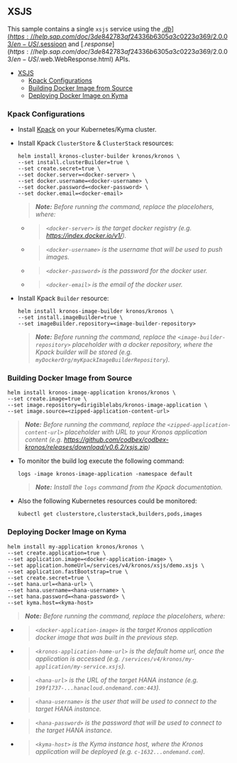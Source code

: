 ## XSJS

This sample contains a single `xsjs` service using the [$.db](https://help.sap.com/doc/3de842783af24336b6305a3c0223a369/2.0.03/en-US/%24.db.html), [$.sessioon](https://help.sap.com/doc/3de842783af24336b6305a3c0223a369/2.0.03/en-US/%24.session.html) and [$.response](https://help.sap.com/doc/3de842783af24336b6305a3c0223a369/2.0.03/en-US/$.web.WebResponse.html) APIs.

- [XSJS](#xsjs)
  - [Kpack Configurations](#kpack-configurations)
  - [Building Docker Image from Source](#building-docker-image-from-source)
  - [Deploying Docker Image on Kyma](#deploying-docker-image-on-kyma)

### Kpack Configurations

- Install [Kpack](https://github.com/pivotal/kpack) on your Kubernetes/Kyma cluster.
- Install Kpack `ClusterStore` & `ClusterStack` resources:
    ```
    helm install kronos-cluster-builder kronos/kronos \
    --set install.clusterBuilder=true \
    --set create.secret=true \
    --set docker.server=<docker-server> \
    --set docker.username=<docker-username> \
    --set docker.password=<docker-password> \
    --set docker.email=<docker-email>
    ```

    > _**Note:** Before running the command, replace the placelohers, where:_

    - > _`<docker-server>` is the target docker registry (e.g. https://index.docker.io/v1/)._
    
    - > _`<docker-username>` is the username that will be used to push images._
    
    - > _`<docker-password>` is the password for the docker user._
    
    - > _`<docker-email>` is the email of the docker user._

- Install Kpack `Builder` resource:
    ```
    helm install kronos-image-builder kronos/kronos \
    --set install.imageBuilder=true \
    --set imageBuilder.repository=<image-builder-repository>
    ```

    > _**Note:** Before running the command, replace the `<image-builder-repository>` placeholder with a docker repository, where the Kpack builder will be stored (e.g. `myDockerOrg/myKpackImageBuilderRepository`)._

### Building Docker Image from Source

```
helm install kronos-image-application kronos/kronos \
--set create.image=true \
--set image.repository=dirigiblelabs/kronos-image-application \
--set image.source=<zipped-application-content-url>
```

> _**Note:** Before running the command, replace the `<zipped-application-content-url>` placeholder with URL to your Kronos application content (e.g. https://github.com/codbex/codbex-kronos/releases/download/v0.6.2/xsjs.zip)_

- To monitor the build log execute the following command:

    ```
    logs -image kronos-image-application -namespace default
    ```

    > _**Note:** Install the `logs` command from the Kpack documentation._

- Also the following Kubernetes resources could be monitored:

    ```
    kubectl get clusterstore,clusterstack,builders,pods,images
    ```

### Deploying Docker Image on Kyma

```
helm install my-application kronos/kronos \
--set create.application=true \
--set application.image=<docker-application-image> \
--set application.homeUrl=/services/v4/kronos/xsjs/demo.xsjs \
--set application.fastBootstrap=true \
--set create.secret=true \
--set hana.url=<hana-url> \
--set hana.username=<hana-username> \
--set hana.password=<hana-password> \
--set kyma.host=<kyma-host>
```

> _**Note:** Before running the command, replace the placelohers, where:_

- > _`<docker-application-image>` is the target Kronos application docker image that was built in the previous step._

- > _`<kronos-application-home-url>` is the default home url, once the application is accessed (e.g. `/services/v4/kronos/my-application/my-service.xsjs`)._

- > _`<hana-url>` is the URL of the target HANA instance (e.g. `199f1737-...hanacloud.ondemand.com:443`)._

- > _`<hana-username>` is the user that will be used to connect to the target HANA instance._

- > _`<hana-password>` is the password that will be used to connect to the target HANA instance._

- > _`<kyma-host>` is the Kyma instance host, where the Kronos application will be deployed (e.g. `c-1632...ondemand.com`)._
